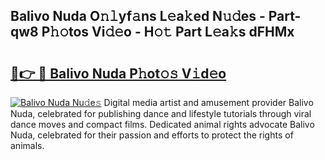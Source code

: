 ## Balivo Nuda O𝚗𝚕yf𝚊ns L𝚎a𝚔ed N𝚞𝚍es - Part-qw8 P𝚑𝚘tos Vi𝚍𝚎o - H𝚘𝚝 Part L𝚎a𝚔s dFHMx

# <h2><a href="http://kf25tqr.oniu.top/?m=Balivo+Nuda">🔗👉 🔴 Balivo Nuda P𝚑ot𝚘𝚜 V𝚒d𝚎o</a></h2>

[![Balivo Nuda Nu𝚍e𝚜](https://i.imgur.com/0qMVB7G.gif)](http://kf25tqr.oniu.top/?m=Balivo+Nuda)
Digital media artist and amusement provider Balivo Nuda, celebrated for publishing dance and lifestyle tutorials through viral dance moves and compact films. Dedicated animal rights advocate Balivo Nuda, celebrated for their passion and efforts to protect the rights of animals.  
